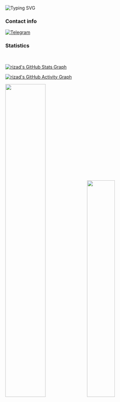 <img
     src="https://readme-typing-svg.herokuapp.com?lines=Muhammed+rizad"
            alt="Typing SVG"/> 
<h3>Contact info</h3>

[![Telegram](https://img.shields.io/badge/Telegram-grey?style=for-the-badge&logo=telegram)](https://telegram.me/rizad_x96)
<h3>Statistics</h3>
<br>

[![rizad's GitHub Stats Graph](https://github-readme-streak-stats.herokuapp.com/?user=riz4d)](https://github.com/riz4d)

[![rizad's GitHub Activity Graph](https://activity-graph.herokuapp.com/graph?username=riz4d&theme=react-dark&custom_title=Contribution+Graph)](https://github.com/riz4d)
<p>
 <img width="50%" src="https://github-readme-stats.vercel.app/api?username=AbhijithNT&show_icons=true&theme=tokyonight&include_all_commits=true" />
 <img width=41.6%"  src="https://github-readme-stats.vercel.app/api/top-langs/?username=AbhijithNT&layout=compact&theme=tokyonight" />
</p>
</div>

